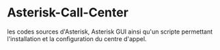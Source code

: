 Asterisk-Call-Center
====================
les codes sources d'Asterisk, Asterisk GUI ainsi qu'un scripte permettant l'installation et la configuration du centre d'appel.
